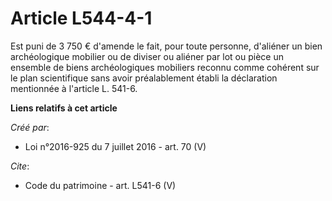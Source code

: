 # Article L544-4-1

Est puni de 3 750 € d'amende le fait, pour toute personne, d'aliéner un bien archéologique mobilier ou de diviser ou aliéner
par lot ou pièce un ensemble de biens archéologiques mobiliers reconnu comme cohérent sur le plan scientifique sans avoir
préalablement établi la déclaration mentionnée à l'article L. 541-6.

**Liens relatifs à cet article**

_Créé par_:

  - Loi n°2016-925 du 7 juillet 2016 - art. 70 (V)

_Cite_:

  - Code du patrimoine - art. L541-6 (V)

